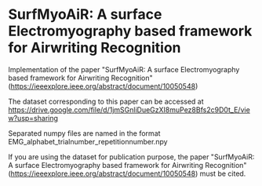 # SurfMyoAiR: A surface Electromyography based framework for Airwriting Recognition

Implementation of the paper "SurfMyoAiR: A surface Electromyography based framework for Airwriting Recognition" (https://ieeexplore.ieee.org/abstract/document/10050548)

The dataset corresponding to this paper can be accessed at https://drive.google.com/file/d/1jmSGnliDueGzXI8muPez8Bfs2c9D0t_E/view?usp=sharing

Separated numpy files are named in the format EMG_alphabet_trialnumber_repetitionnumber.npy

If you are using the dataset for publication purpose, the paper "SurfMyoAiR: A surface Electromyography based framework for Airwriting Recognition" (https://ieeexplore.ieee.org/abstract/document/10050548) must be cited. 

